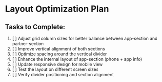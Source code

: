 # Layout Optimization Plan

## Tasks to Complete:
1. [ ] Adjust grid column sizes for better balance between app-section and partner-section
2. [ ] Improve vertical alignment of both sections
3. [ ] Optimize spacing around the vertical divider
4. [ ] Enhance the internal layout of app-section (phone + app info)
5. [ ] Update responsive design for mobile view
6. [ ] Test the layout on different screen sizes
7. [ ] Verify divider positioning and section alignment
